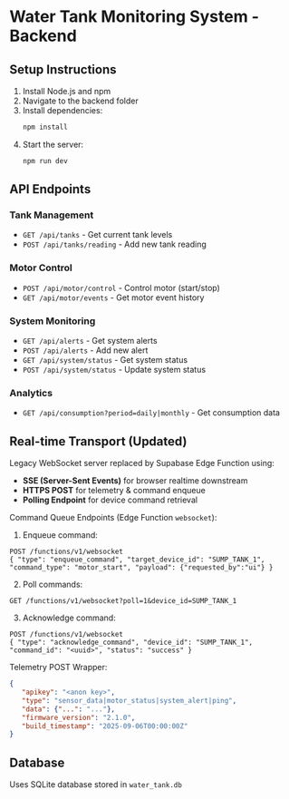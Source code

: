 
# Water Tank Monitoring System - Backend

## Setup Instructions

1. Install Node.js and npm
2. Navigate to the backend folder
3. Install dependencies:
   ```bash
   npm install
   ```
4. Start the server:
   ```bash
   npm run dev
   ```

## API Endpoints

### Tank Management
- `GET /api/tanks` - Get current tank levels
- `POST /api/tanks/reading` - Add new tank reading

### Motor Control
- `POST /api/motor/control` - Control motor (start/stop)
- `GET /api/motor/events` - Get motor event history

### System Monitoring
- `GET /api/alerts` - Get system alerts
- `POST /api/alerts` - Add new alert
- `GET /api/system/status` - Get system status
- `POST /api/system/status` - Update system status

### Analytics
- `GET /api/consumption?period=daily|monthly` - Get consumption data

## Real-time Transport (Updated)

Legacy WebSocket server replaced by Supabase Edge Function using:
- **SSE (Server-Sent Events)** for browser realtime downstream
- **HTTPS POST** for telemetry & command enqueue
- **Polling Endpoint** for device command retrieval

Command Queue Endpoints (Edge Function `websocket`):
1. Enqueue command:
```
POST /functions/v1/websocket
{ "type": "enqueue_command", "target_device_id": "SUMP_TANK_1", "command_type": "motor_start", "payload": {"requested_by":"ui"} }
```
2. Poll commands:
```
GET /functions/v1/websocket?poll=1&device_id=SUMP_TANK_1
```
3. Acknowledge command:
```
POST /functions/v1/websocket
{ "type": "acknowledge_command", "device_id": "SUMP_TANK_1", "command_id": "<uuid>", "status": "success" }
```

Telemetry POST Wrapper:
```json
{
   "apikey": "<anon key>",
   "type": "sensor_data|motor_status|system_alert|ping",
   "data": {"...": "..."},
   "firmware_version": "2.1.0",
   "build_timestamp": "2025-09-06T00:00:00Z"
}
```

## Database

Uses SQLite database stored in `water_tank.db`
